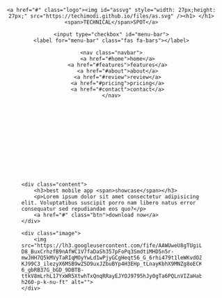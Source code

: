 <style>
#skip-to-content, .page-header, .site-footer{
display: none;
}
</style>
<!--<iframe src="https://html-code-editor.w3spaces.com/githubtheme.html" style="height: 100%;width: 100%;position: absolute;top: 0;left: 0;border: 0;"></iframe>-->
<!DOCTYPE html>
<html lang="en">
<head>
    <meta charset="UTF-8">
    <meta name="viewport" content="width=device-width, initial-scale=1.0">
    <title>Technical Spot</title>
    <link rel="stylesheet" href="https://cdnjs.cloudflare.com/ajax/libs/font-awesome/5.15.3/css/all.min.css">
    <style>
@import url('https://fonts.googleapis.com/css2?family=Poppins:wght@100;200;300;400&display=swap');

:root{
    --purple:#814096;
    --pink:#F83292;
    --gradient:linear-gradient(90deg, var(--purple), var(--pink));
}

*{
    font-family: 'Poppins', sans-serif;
    margin:0; padding:0;
    box-sizing: border-box;
    text-decoration: none;
    outline: none; border:none;
    text-transform: capitalize;
}

*::selection{
    background:var(--pink);
    color:#fff;
}

html{
    font-size: 62.5%;
    overflow-x: hidden;
}

body{
    background:#f9f9f9;
    position: absolute;
    top: 0;
    z-index: 0;
}
#assvg{
        -webkit-animation: rotate 2s infinite;
        animation: rotate 2s infinite;
        -moz-animation: rotate 2s infinite;
        animation-direction: alternate;
        animation-timing-function: linear;
    }
    @keyframes rotate {
        0%{}
        100%{transform: rotateY(360deg);}
    }
    @-webkit-keyframes rotate {
        0%{}
        100%{transform: rotateY(360deg);}
    }
    @-moz-keyframes rotate {
        0%{}
        100%{transform: rotateY(360deg);}
    }
section{
    min-height: 100vh;
    padding:0 9%;
    padding-top: 7.5rem;
    padding-bottom: 2rem;
}

.btn{
    display: inline-block;
    margin-top: 1rem;
    padding:.8rem 3rem;
    border-radius: 5rem;
    background:var(--gradient);
    font-size: 1.7rem;
    color:#fff;
    cursor: pointer;
    box-shadow: 0 .5rem 1rem rgba(0,0,0,.1);
    transition: all .3s linear;
}

.btn:hover{
    transform: scale(1.1);
}

.heading{
    text-align: center;
    background:var(--gradient);
    color:transparent;
    -webkit-background-clip: text;
    background-clip: text;
    font-size: 3.5rem;
    text-transform: uppercase;
    padding:1rem;
}

header{
    position: fixed;
    top:0; left:0;
    width:100%;
    background:#fff;
    box-shadow: 0 .5rem 1rem rgba(0,0,0,.1);
    padding:2rem 9%;
    display: flex;
    align-items: center;
    justify-content: space-between;
    z-index: 1000;
}

header .logo{
    font-size: 2rem;
    color:var(--purple);
}

header .logo span{
    color:var(--pink);
}

header .navbar a{
    font-size: 1.7rem;
    margin-left: 2rem;
    color:var(--purple);
}

header .navbar a:hover{
    color:var(--pink);
}

header input{
    display: none;
}

header label{
    font-size: 3rem;
    color:var(--purple);
    cursor: pointer;
    visibility: hidden;
    opacity: 0;
}

.home{
    display: flex;
    align-items: center;
    justify-content: center;
    background:url(https://lh3.googleusercontent.com/fife/AAWUweUG7FNwj-cdJQEazmR1drzmzAe2S0iak7zpRYlzEzvwo7Q2gHOxL50j4u3kZsYiSGVipN0xI87RGKxznlraYZZ_UYTXyUUThLvFyBNyzb2Nc47vO-x-vtAeKc8Gqj82yyZmZ7sScuqZHIFqaMq4RUgfPwl71bc0L8GxN4L0DAMIlsLlK1unneYnwxpvPwqxA0s-5r4rTiOke2RT_Ki2EGB_Y8CJaqD5UWOH6GdEaNfeYItje1bUXWKhLVMrYfkocFEMn4jspwqcjN21REraMxVU6Uy_aCxMgdLMYQY4ot4d3lZupsAnKNu37IonJkSrM_JwqNkhGIAgWXTDrq9R2CX8FvlTIsKZoyO2SbswEtdO-ONWZhJu9CYucqheaPaaaORnWQNQPjf7stdxQ8J1KY35oJlu3fEQMQ586UFOPVP6LkFjs9ScHfkN4joPZvRrJ0Y5eCV3jzh3LfzKYcWmbaCvodAALS-8NZZQ5haSvfd8g2IVcfrMF-NDnDZtRB_dG3WDGW53Ql4Vm4pFdBEdxf_8UB8HkE5VXpNAoR8t_acOtLA-glIAjHpB5Rvfxzri2qb9sHxKBKluQs9r5LRhTaf2DdysGnbzftI6DHY1-f9hXywq7QFDOTgFrHKKb85SEs10WA9Lg3x8xdO0neaZMb4jQZNcRnRgn3_9b_FZkD1gWt1SEEYnYXRaJqphItlXfNr2HJHU1DoWCooyx2Wt8GyFTG0nHleMWg=w348-h260-p-k-nu-ft) no-repeat;
    background-size: cover;
    background-position: center;
}

.home .image img{
    width:40vw;
    animation: float 3s linear infinite;
}

@keyframes float{
    0%, 100%{
        transform: translateY(0rem);
    }
    50%{
        transform: translateY(-3.5rem);
    }
}

.home .content h3{
    font-size: 5.5rem;
    color:#333;
    text-transform: uppercase;
}

.home .content h3 span{
    color:var(--pink);
    text-transform: uppercase;
}

.home .content p{
    font-size: 1.7rem;
    color:#666;
    padding:1rem 0;
}

.features .box-container{
    display: flex;
    align-items: center;
    justify-content: center;
    flex-wrap: wrap;
}

.features .box-container .box{
    flex:1 1 30rem;
    background:#fff;
    border-radius: .5rem;
    border:.1rem solid rgba(0,0,0,.2);
    box-shadow: 0 .5rem 1rem rgba(0,0,0,.1);
    margin:1.5rem;
    padding:3rem 2rem;
    border-radius: .5rem;
    text-align: center;
    transition: .2s linear;
}

.features .box-container .box img{
    height: 15rem;
}

.features .box-container .box h3{
    font-size: 2rem;
    color:#333;
    padding-top: 1rem;
}

.features .box-container .box p{
    font-size: 1.3rem;
    color:#666;
    padding: 1rem 0;
}

.about{
    background:url(https://lh3.googleusercontent.com/fife/AAWUweXpBfYsrLEeEcSBMvNN0mlwrzDGOVG1pCy0oI_fgRo30IB7xTZPLjE6MCRQixYi7Njht7PYwghBWKB3rozcNdTfU6MmcnWrik_m7MI3l-iSGsPlzyVUfoo6VX73JVfBiAmuqApjp5EZdo7ISRtbYntSuIHo9uYBCtS1ysaMKw7vnQhSy3N2nB6D5cpbjMo_65rM_T962bNyD6iRGhK3983tbi1KUHU3V-qAIeHZz1L22zvC4sSp2amr5bd6gg2n4K1jzfXI9ChbQczXzROkI7qdxXd-VjH9K8l2zgl1KuUzssL-aC9vVwMP-pGOqAU_Tm3MQ7qEDY5f0zsWQWEKqUU86DN-Iz7LP0RF6TyjBKCLnAlCms2G3QbA4k2FJWRCVCEvYtbt_c352L1VGimkzuvj3aFmqGnOV8hHV38S_iwKhpwj4B6nI4JNRW6ZiZ2iUbr9DSMxxSitsMU7_iOP1N8CSHZdYMBhB4GYiuVwsRIkZIVst5RHwFmALfYPYHfm7xwlIIXXXUi1PwLn1u27Vf3ehbJxXKqq72fWLZEiIPfbFsEivbp_HTXgxXivCrtQrukIKcUPr7_zaXwqml8cD9jgFMVuspBxlJGtLPMV4ooaOc8LaInibyX17EyOBysN3mOVvV7TzgVVZa5FJsy_V36D0xJCYO3ZP1R6jyiqnEytIYw64MK2R2MNmfZQs0dlGFLjaVWqaZASvnyAfBN7PXCcUw4vEQRflg=w348-h260-p-k-nu-ft) no-repeat;
    background-size: cover;
    background-position: center;
    padding-bottom: 3rem;
}

.about .column{
    display: flex;
    align-items: center;
    justify-content: center;
    flex-wrap: wrap;
}

.about .column .image{
    flex:1 1 40rem;
}

.about .column .image img{
    width:100%;
}

.about .column .content{
    flex:1 1 40rem;
}

.about .column .content h3{
    font-size: 3rem;
    color:#666;
}

.about .column .content p{
    font-size: 1.5rem;
    color:#666;
    padding:1rem 0;
}

.about .column .content .buttons a:last-child{
    margin-left: 2rem;
}

.newsletter{
    text-align: center;
    padding:5rem 1rem;
    background:url(https://lh3.googleusercontent.com/fife/AAWUweXslNnArYNyhybXaLvhn4bNSDnD-Sv7yZYcp35VZXCY7f-VxAY7qkdVYcWW37xy4y2FufD3XnLkuUzx2w74fG1ZrSdHcdP7B3JfxgLd9gg8SzqmIkfEgMtzLUbkqxe6zAtiSOBTgQLny-9SZaI3qvzP0QvIrgoYQwiAUgz7pn2M2T1i2O7UKVfE3KZnIkCsITuiyON1LJPZKB4UMLpxie9VvpOvdhG8PcHpCmzR4zqiZrOR9WzlSR86rWBIfPI2bBQeher3UxsyN-McTEdqKjN1xG1oQfhDObZvw3U04tKGfVp0tHxXYdDbjbZe8la0VNgjjprT19K0reLHvrpqwZbUJh3v847mDqt6trj-S6l-624eC6mJQ-FURTtsaWLMlrT-ST4UUyEjljFMdwoynGqrcsqRa3L5CRR20M6vkcOUMDmoSO5SnmkxocHT9lzuioNkp9-LQzVIOj8SpnNzaTFmnHyexl8VwHcg25hzG80h2wB6DqgQmxApLhj7mnxFfudl98h_YljOekebm7rHTy7vbLEk6CJg8lnMi8we8ipaS208q--mEEd8w5kueyPngkvbdaxMI_gRHDg_9m380Ph6_FdtL2DFlo2k7EmVphJjvyHMI82RxpI5AgFSv0fSae6JST3_2hLBoTY6igZ2SHau_TsLAQNv8GKh-HMtgpgHsJPstRThVKGr2dN0UcNsup6YsMSsPSWStOesgGDvSUCGUg8sNCt3VA=w348-h260-p-k-nu-ft) no-repeat;
    background-size: cover;
    background-position: center;
}

.newsletter h3{
    color:#fff;
    font-size: 3rem;
    text-transform: uppercase;
}

.newsletter p{
    color:#fff;
    font-size: 1.6rem;
    margin:2rem auto;
    width:70rem;
}

.newsletter form{
    display: flex;
    max-width: 70rem;
    border:.2rem solid #fff;
    padding:.5rem;
    border-radius: 5rem;
    margin:2rem auto;
    height:5.5rem;
}

.newsletter form input[type="email"]{
    padding:0 2rem;
    font-size: 1.7rem;
    background:none;
    width:100%;
    color:#fff;
    text-transform: none;
    background:none;
}

.newsletter form input[type="email"]::placeholder{
    color:#eee;
    text-transform: capitalize;
}

.newsletter form input[type="submit"]{
    background:#fff;
    width:20rem;
    font-size: 1.7rem;
    border-radius: 5rem;
    cursor: pointer;
}

.newsletter form input[type="submit"]:hover{
    color:var(--pink);
}

.review .box-container{
    display: flex;
    align-items: center;
    justify-content: center;
    flex-wrap: wrap;
}

.review .box-container .box{
    background:#fff;
    margin:1rem;
    padding:1rem;
    text-align: center;
    position: relative;
    border:.1rem solid rgba(0,0,0,.2);
    box-shadow: 0 .5rem 1rem rgba(0,0,0,.1);
    flex:1 1 30rem;
    border-radius: .5rem;
}

.review .box-container .box .fa-quote-right{
    position: absolute;
    top:1rem; right:2rem;
    font-size: 8rem;
    color:var(--pink);
    opacity: .3;
}

.review .box-container .box .user img{
    border-radius: 50%;
    object-fit: cover;
    height: 7rem;
    width:7rem;
    margin-top: 2rem;
}

.review .box-container .box .user h3{
    color:var(--pink);
    font-size: 2rem;
}

.review .box-container .box .user .stars i{
    color:var(--purple);
    font-size: 1.5rem;
    padding:1rem 0;
}

.review .box-container .box .comment{
    color:#666;
    font-size: 1.4rem;
    padding:1rem;
}

.pricing .box-container{
    display: flex;
    align-items: center;
    justify-content: center;
    flex-wrap: wrap;
}

.pricing .box-container .box{
    flex:1 1 27rem;
    margin:1rem;
    padding:1rem;
    background:#fff;
    border:.1rem solid rgba(0,0,0,.2);
    box-shadow: 0 .5rem 1rem rgba(0,0,0,.1);
    border-radius: .5rem;
    text-align: center;
    padding-bottom: 3rem;
}

.pricing .box-container .box:nth-child(2),
.pricing .box-container .box:hover{
    border:.2rem solid var(--pink);
}

.pricing .box-container .box .title{
    color:var(--purple);
    font-size: 2.5rem;
    padding-top: 1rem;
}

.pricing .box-container .box .price{
    font-size: 4rem;
    color:var(--pink);
    padding:1rem 0;
}

.pricing .box-container .box .price span{
    font-size: 2rem;
}

.pricing .box-container .box ul{
    padding:1rem 0;
    list-style: none;
}

.pricing .box-container .box ul li{
    font-size: 1.7rem;
    color:#666;
    padding:.5rem 0;
}

.pricing .box-container .box ul li .fa-check{
    color:lightgreen;
}

.pricing .box-container .box ul li .fa-times{
    color:tomato;
}

.contact{
    display: flex;
    align-items: center;
    justify-content: center;
    flex-wrap: wrap;
    padding-bottom: 4rem;
}

.contact .image{
    flex:1 1 40rem;
}

.contact .image img{
    width:100%;
    padding:2rem;
}

.contact form{
    flex:1 1 40rem;
    padding:2rem 3rem;
    border:.1rem solid rgba(0,0,0,.2);
    box-shadow: 0 .5rem 1rem rgba(0,0,0,.1);
    border-radius: .5rem;
    background:#fff;
}

.contact form .heading{
    text-align: left;
    padding:0;
    padding-bottom: 2rem;
}

.contact form .inputBox{
    position: relative;
}

.contact form .inputBox input, .contact form .inputBox textarea{
    width:100%;
    background:none;
    color:#666;
    margin:1.5rem 0;
    padding:.5rem 0;
    font-size: 1.7rem;
    border-bottom: .1rem solid rgba(0,0,0,.1);
    text-transform: none;
}

.contact form .inputBox textarea{
    resize: none;
    height: 13rem;
}

.contact form .inputBox label{
    position: absolute;
    top:1.7rem; left:0;
    font-size: 1.7rem;
    color:#666;
    transition: .2s linear;
}

.contact form .inputBox input:focus ~ label,
.contact form .inputBox input:valid ~ label,
.contact form .inputBox textarea:focus ~ label,
.contact form .inputBox textarea:valid ~ label{
    top:-.5rem;
    font-size: 1.5rem;
    color:var(--pink);
}

.footer{
    padding-top: 3rem;
    background:url(https://lh3.googleusercontent.com/fife/AAWUweWFZVzM6v-eSqAc3q8kR0bxDfdDjp_oSWqsfh7baGdfP8ZkZHrSTUmo6xkVKuYoYXNnnDWNGZaagII3CQXi3FCJF6hI_E64TL_mq3pIOVPeLcjVUDz2BCcevc4tjLMNhYt1tUrJ4drm13nXXlkU9ysT_orrZRti9KQaWr5ipxczyj1XYtWvKn3nx5S4KgMsW5i_PU-wyBjGOtB1J4TDo8GS07cmF6gWFr7ezfHwZJ35yURb8AZ8UGJRuBGv5dXHz9eYiFCcKguIsV14btLzIJO53Bwmk6wDBYjJpngUleYgaeOq8rVttMLINwhZvdnJm_Ge8inD_j2iW2bVWOPzG153aXPHYd4_NCATeWOlqTRdsKzyesJg_iq_asfaQBrPg6l0mHFOxEKHes8cpErtFkRGR9ZHco_WPkWYZtYNbqfC6q9j8TGMgJPQgdSqMLStrp16SaUGqMfqnbY50RyHVHhZByKyM3XwIkYaN9S9p-3F0jI7ISTpem1XboCqsULMylEfF0sS7cY9D3KOrRs749IpiesMQqcJKghdJDFQyayYezUENA4ZKJ_T3RGxh30djq6kp2fgVDpWTnJrd6g4f_T7KkWwsdgL7wK_RsASFEKhDAlTo7vyWZ4YbKKbwbiv7U4tUGtyWD45JTnGGNWBq8LJSahcTuzP2hPPZlQighGVVabyEe8EfbMzLN_8aag1rVyP0t6zzFsJpGytSrAu9GMvSP0mZJl68w=w348-h260-p-k-nu-ft) no-repeat;
    background-size: cover;
    background-position: center;
}

.footer .box-container{
    display: flex;
    flex-wrap: wrap;
}

.footer .box-container .box{
    flex:1 1 25rem;
    margin:2rem;
}

.footer .box-container .box h3{
    font-size: 2.5rem;
    padding:1rem 0;
    color:#fff;
    text-decoration: underline;
    text-underline-offset: 1rem;
}

.footer .box-container .box p{
    font-size: 1.5rem;
    padding:.5rem 0;
    color:#eee;
}

.footer .box-container .box a{
    display: block;
    font-size: 1.5rem;
    padding:.5rem 0;
    color:#eee;
}

.footer .box-container .box a:hover{
    text-decoration: underline;
}

.footer .box-container .box .info{
    display: flex;
    align-items: center;
}

.footer .box-container .box .info i{
    margin:.5rem 0;
    margin-right: 1rem;
    border-radius: 50%;
    background:#fff;
    color:var(--pink);
    font-size: 1.5rem;
    height:4.5rem;
    width:4.5rem;
    line-height: 4.5rem;
    text-align: center;
}

.footer .credit{
    font-size: 2rem;
    font-weight: normal;
    letter-spacing: .1rem;
    color:#fff;
    border-top: .1rem solid #fff5;
    padding:2.5rem 1rem;
    text-align: center;
}














/* media queries  */

@media (max-width:1200px){
    
    html{
        font-size: 55%;
    }

}

@media (max-width:991px){
    
    section{
        padding:0 3%;
        padding-top: 7.5rem;
        padding-bottom: 2rem;
    }

}

@media (max-width:768px){

    header label{
        visibility: visible;
        opacity: 1;
    }

    header .navbar{
        position: absolute;
        top:100%; left: 0;
        width:100%;
        background:#fff;
        padding:1rem 2rem;
        border-top: .1rem solid rgba(0,0,0,.2);
        box-shadow: 0 .5rem 1rem rgba(0,0,0,.1);
        transform-origin: top;
        transform: scaleY(0);
        opacity: 0;
        transition: .2s linear;
    }

    header .navbar a{
        display: block;
        margin:2rem 0;
        font-size: 2rem;
    }

    header input:checked ~ .navbar{
        transform: scaleY(1);
        opacity: 1;
    }

    header input:checked ~ label::before{
        content:'\f00d';
    }

    .home{
        flex-flow: column-reverse;
    }

    .home .image img{
        width:100%;
    }

    .home .content h3{
        font-size: 3.6rem;
    }

    .home .content p{
        font-size: 1.5rem;
    }

    .about{
        background-position: right;
    }

    .newsletter p{
        width:auto;
    }

}

@media (max-width:450px){
    
    html{
        font-size: 50%;
    }

    .about .column .content .buttons a{
        width:100%;
        text-align: center;
    }

    .about .column .content .buttons a:last-child{
        margin: 1rem 0;
    }

}
    </style>

</head>
<body>
    
<!-- header section starts  -->

<header>

    <a href="#" class="logo"><img id="assvg" style="width: 27px;height: 27px;" src="https://techimodi.github.io/files/as.svg" /><h1> </h1><span>TECHNICAL</span>SPOT</a>

    <input type="checkbox" id="menu-bar">
    <label for="menu-bar" class="fas fa-bars"></label>

    <nav class="navbar">
        <a href="#home">home</a>
        <a href="#features">features</a>
        <a href="#about">about</a>
        <a href="#review">review</a>
        <a href="#pricing">pricing</a>
        <a href="#contact">contact</a>
    </nav>

</header>

<!-- header section ends -->

<!-- home section starts  -->

<section class="home" id="home">

    <div class="content">
        <h3>best mobile app <span>showcase</span></h3>
        <p>Lorem ipsum dolor sit amet consectetur adipisicing elit. Voluptatibus suscipit porro nam libero natus error consequatur sed repudiandae eos quo?</p>
        <a href="#" class="btn">download now</a>
    </div>

    <div class="image">
        <img src="https://lh3.googleusercontent.com/fife/AAWUweU8gTUgiLT4HVtpji7N1jU3fB3FoDIFpHm4uvxqCAt0IktAOMQctKtoRb5Zjf0SikGUNjJ904ZnXJlXrrSNVpAZkzZJ9QzEGju_v79k8yYj77P-D8_BuxCrhzfB9nAfWC1V7faDaSh357pFoPq3SmdtiMHD5n5r-mwJHH7Q5kMVyTaRIqMOyYwLd1wPjyGCgHeqt56_G_6rhi479t1leWKvdOZdO3zTDTFA_EzZeLeVsKouM2GE1fQLsXPRsBlhXqExxDClxWJ8zeVBFejJFGg0h9ls1WZBzQoRTYFcNOIoyheRnKwg1hh0y-KJ99C3_ilezyX6MSB9wZ5D9uxJZbuBYp4H3EHp_tLnayKbhX9MNZg8oECKlYMpbab_PFGhmSpGUh6RPItLOknOsJ7NFUPfeEE3NWZ7pT2C_bVlwHRRFgvjXzLXbLuxJHxWgZ3TeQQ3gppprj36Bbp9BwwGuULEc_0c2GT70AlfOTbKfbeGAgMwB4dywYlIR5D5YQvJ5nDlLnsRkA8nCHfiRJEhYiouMc67vH_MhZTQ4jd2iHpbb-6_gbRB37G_bGD_9DBTB-ttkV8mLrhL17YxWR5XtwhTxQnqRRayEJYOJ9795hJy0gTa6PQLnVIZaHab5CRB7_LmvMRWKeXO1NFKb2tEC0uovWP9JG7VdJXf11yDpITq1LwllZnIH22fM9CZlHhs7f1RVRljVvlqpUPw_5drBXO5fjveWTtECA=w348-h260-p-k-nu-ft" alt="">
    </div>

</section>

<!-- home section ends -->

<!-- features section starts  -->

<section class="features" id="features">

    <h1 class="heading"> app features </h1>

    <div class="box-container">

        <div class="box">
            <img src="https://lh3.googleusercontent.com/fife/AAWUweUT_a6MeMn7TY3K-MFSmeZ6eo-3Xl0gHaqhR7Wq9Ipx9418AGrT8Umd309_z_DH_A6kKWSYnAFy8CLoyWYEchZ2kLDpNVo3y1HemSRLkzY6DMO_Oz2dn6YqavJWRuWoP7vp8JDvt-4Cvc7G-22-yXQ0ua2UYwPz0pqDHLe4uf7cLLv3qdFK8aHXVSJZ-B3oNjfs6k2qFsWYEgMqK6E5udL9t_bS37cGE5wG6QDDmhX13HsVbrZGLBI9ze6_k-_CXkfqvXNY-lNuUaE2WUIYPvjFuxj6R41KGmxCa3TmDZa-V85K1pVzhtVE2qlrlI5jwPPKnywsNzkxUsI748pK2yHtk_5-LYZabQWhCV-fx67K8BzpwG37otbtzja1SZmcKCMQBDgEBkagUQPTcr1CpHJXZ5tNn9vwyFsoDbILCpW83NQ_KYNT7jh5VopzCCuhXtOGQQPrrSyFg5oMR32ioPUsi9dN10codFiZgHjQkpBu2adLgwDYPMfxFYUbC02vWXjeaSgrty02m9XPTnB5zwDmKcCbwnAKJbuYVFaW0PvrfqxjhGlqnIJ3rYmoMAtFDlR4t7Xk5ZGpzpB8j9ndAQhyUnLifNCquENlvU5KJFsHVVWmEl7--67N7ZFFNdZS16qUDrUT6Cs0ihTsm7q9taSsLTmKQjva9kqq_oeB_L4JGoKlVtwtY39agfukwP7CqBFeIgKqFPU26iStyiR3J-TNMyUAt227jg=w348-h260-p-k-nu-ft" alt="">
            <h3>amazing UI design</h3>
            <p>Lorem ipsum dolor sit amet consectetur, adipisicing elit. Ullam minus recusandae autem, repellendus fugit quaerat provident voluptatum non officiis ratione.</p>
            <a href="#" class="btn">read more</a>
        </div>

        <div class="box">
            <img src="https://lh3.googleusercontent.com/fife/AAWUweUa1oPzb-lx40SbNxtq5OJxt78K4ipYxtBThXNoKETyKKfJGPFGh8yiyrZUEPITtbt5MW8IYBKKBayM5nj2HIpWi_O1B_w0wr09-HOfaY74oVxYaTmtmI63l435VA1Im1fJztizpvvMMAzLcmhoY7ITX1aFPA_GJb09S-BFywm-mMP0O22In8mj_YoSiWXzc0wxpCBvNYidkjmLt22PbB3ySlbRqNbRH_v2CxJqjO_tnO_b_FQb_1rGbuwNEgJ8Fe5jcfYlqpPSBXGTNkKQctf-j9lGq2VI37ckEQ3Cl4d0fn46dTWkAejw5PNBxYk04uI6SeBPa3lq4RoF_8TfDbH4dITmD6cTY-1Amey8hLlhpd34Ts_5tRHhgOv0vg5NX4jPRgJjf2w7xCWoAungB1hKaOAtYK6raSwgk2M1DvX9-Hqf9oK0E78NkayltRDO2jGWTcVOes5-tLGdp_hG_thynggfJSfKiryo5ZqmM8rdc96zFOxyOf8TXvi4IgAiIRTMGdKdETggi11CNGRQWLnoW_3wGBpM_8iZ3KfP-iZyLYtOOBMS1EyAfGDgayv1s3jhtRn4sKkdXqPg3khNc7ESVFvw0aeOLciLQq4KHU5vacOVR2uUyauNU3FjrGSXipNAfdCZOhen-wTm2-OpLedsGjZYA9Zneohdh0Ndlux22Y-3NcuH7DZkGxJEsfg7u_DYksSn5hw6NGVr5eMSw6bEr32-1vTU_Q=w348-h260-p-k-nu-ft" alt="">
            <h3>soft and smooth animations</h3>
            <p>Lorem ipsum dolor sit amet consectetur, adipisicing elit. Ullam minus recusandae autem, repellendus fugit quaerat provident voluptatum non officiis ratione.</p>
            <a href="#" class="btn">read more</a>
        </div>

        <div class="box">
            <img src="https://lh3.googleusercontent.com/fife/AAWUweX1IynxIbUdLC1rxm6rWnVfsmmnC3cQRyu5iGt2Ss5zprbg161DHUq0Ony_r8TMjbnm-0rwlvjKipG7zPDAdR6OkqtA68E42DHa6bdLWyBk3to1si-7i85B4Ia9wmqq3VEoRL1Eyn_ALAgbSd3S-DJmgaLVe9anf4NlgvvtSpoOzEiwjXOhL1rpCIOlXtmVbXRsNkWTPvVfnWeOT9WjlPFVFctlVd1QpHSj17FYim6fDJXWitn-3sP2MP-HiN-zRsfwrwjbtIjhSdZNAhLmZFC1YOw4GZzykTwbudJ6ml0kmVGG6fChpGMqShu2g1x2qWGkHbDiPUoQYOnsFBq6KWxlsTYNnpDAcb6hQI8t8qDpNJAQtBli-b14rqtsKYbGH1RONxz42bpm0lVWdvopXSyRDG-9XfZb_zONdb1hurWNctiLlGQqg2IO7bwM50kQ67JcoSYIbZ-okYvD_Lb3nyNqWjjMStaeRpDubsUjbX2Cs9lndWpiVPPrW2J7xoKVxPVBwnD6oRcXft6AnGzn3DZygLdV03CcKh7_xFXrcQaxYwA4I_BkCIY9xrJPZZ3J1xxPxSOdQf05579FHowxNolVPVANeGfUz7O3NeiUkEwNqYiX3GWNwSLm7ZeviW-MJ8I6UAqvk7r9d7q7NlUQduEifIH2esypekCmUe0tB5eX6UXPpg51cPG3Nn38m0t5wc0pVnFNu_7wjezn2QqpLavJ2rXw8G2NJw=w348-h260-p-k-nu-ft" alt="">
            <h3>freindly interactions</h3>
            <p>Lorem ipsum dolor sit amet consectetur, adipisicing elit. Ullam minus recusandae autem, repellendus fugit quaerat provident voluptatum non officiis ratione.</p>
            <a href="#" class="btn">read more</a>
        </div>

    </div>

</section>

<!-- features section ends -->

<!-- about section starts  -->

<section class="about" id="about">

    <h1 class="heading"> about the app </h1>

    <div class="column">

        <div class="image">
            <img src="https://lh3.googleusercontent.com/fife/AAWUweVR5xHHDV5DPe2x22PyhEyKC_gCGshsGIcBf3_skE9j7raW4gJkVLfz-OyIea2UR2GmyulUNdLlLCO09nKjHHsEIkDnJaemFA_NxouboFlfj11Fif6Dq4HIN_qKa-2aW7PZvQDNRtf0LMKpUiMlZjZr1d6Q6fPOLlki1NyDPXhUDQTexWHYUhenSautVetvDsMvf22riQ9uMcOTzRWFNP3cVuCr-xoomAlOYEoCydkfDmXyskAu6BjasQaWcT3VpBRmP4bqxlXJI_IK954lgL4DCO1xkGQW6hYi0nc_BRQE1n_row1NS0_k21_SSsqA3Vk8ev-ACciDeYTWvqIBG4au7FZZSgj8qXxS5kUYaqEnIAJPdRAJn7K_Qxuh-TphIHhp7w3kpOlJcvW6HOM51iMQjTh7i1G_eeCybHZBKjZACxImodddFKsf0ONvI_Y4VIrb39TEvlZpoElq3TPPyoPKhW-Xu_vN4BjCL34nv6WJZBkFWqyncS3pheh7Pfb7qpuqsd9y_V2X-FN1yitA9W6DwHknZMmd208_2o2RSCR896hkrYVgjnHoaYRn8zZn3_8a12XiEAlRIe9CQzpSnqIpTNb2GDhi3MBls8Zk6ZXkYbAmxsfRUPbkJ0In8hvxiST7haJj0rbwO6J9TnydJDQkenaimx8DvOO91mIJX8D55DzvO7zAW3zIKtSrtUBDuVndasxoVhPQgub2iKTjgofdrHQDtt016A=w348-h260-p-k-nu-ft" alt="">
        </div>

        <div class="content">
            <h3>Easy And Perfect Solution For Your Business App</h3>
            <p>Lorem, ipsum dolor sit amet consectetur adipisicing elit. Nulla placeat deserunt saepe repudiandae veniam soluta minima dolor hic aperiam iure.</p>
            <p>Lorem ipsum dolor sit amet, consectetur adipisicing elit. Laudantium, quaerat. Dolorem ratione saepe magni quo inventore porro ab voluptates eos, nam eius provident accusantium, quia similique est, repellendus et reiciendis.</p>
            <div class="buttons">
                <a href="#" class="btn"> <i class="fab fa-apple"></i> app store </a>
                <a href="#" class="btn"> <i class="fab fa-google-play"></i> google-play </a>
            </div>
        </div>

    </div>

</section>

<!-- about section ends -->

<!-- newsletter  -->

<div class="newsletter">

    <h3>Subscribe For New Features</h3>
    <p>Lorem ipsum dolor sit amet consectetur adipisicing elit. Natus sed aliquam quibusdam neque magni magnam est laborum doloribus, facere dolores.</p>
    <form action="">
        <input type="email" placeholder="enter your email">
        <input type="submit" value="Subscribe">
    </form>

</div>

<!-- review section starts  -->

<section class="review" id="review">

    <h1 class="heading"> people's review </h1>

    <div class="box-container">

        <div class="box">
            <i class="fas fa-quote-right"></i>
            <div class="user">
                <img src="https://lh3.googleusercontent.com/fife/AAWUweXmlb3udov9Jvy1fydfVnX-6Lk51wkNsetsiqG2az_Ohtty5Sfpd8uQVYsVlmR2SLL2mISH4YDrxIddxmsjAikoUmsFZ5CF6hdn5GCTwahl9WaUEzuwH1zu8FL_5TpHaBhzzHFDr12zScmVZ90ZDCiFXNaB4f6qdtGkBL5LsSsUWQVf195jXuGyj83M2j2aeEDQ8FHgpVYRcreMASQlUAHQD__WFAqRD1PgQyCEoNuaQWxNkGIUg4TACJE6X92pywKRzqZvcQWMWIx26F7TkDBAkGMSM2T57dGxBfeasPt6p9XSo86N7zgxKcrTeWF80jmV9fdPD4Rv8eF03SoEBeTyWFDg-Fs-bUlrLcXZ_PPFNjWeRQHtwSh-kEYEQ-dRUdQWF7pk9JU4mmeAkEU7G-7CgPP1XgIP5CrzEH19Xq0yR36FxOmZFWYQc8acjWERuMpwCVmfmZVhdRsgDgOx2v5b1rx8NLdyqXWv6wc-V4BA-efua76xQLAa9N74zWnJk9eKpbniImHe-lqEhra0R_JAkyUmn3urxCbwqZZCZZRRzpgxOeorPp54wLY--URnfTSKVPVKdvwiLqR5FqRBolpi9Ya8I50gQ4TaU795TbMqj8aoSMf3wrbBdGyRgRPhRfsWey7_RR2t60ta69GwD7cBp8AEnf1ViqKCyU8NK3lPjWiu1u-ptQy0q8WYQP4Q_42eFLXoCPF73UhG6n2o4svvKXV7irjH5g=w348-h260-p-k-nu-ft" alt="">
                <h3>john deo</h3>
                <div class="stars">
                    <i class="fas fa-star"></i>
                    <i class="fas fa-star"></i>
                    <i class="fas fa-star"></i>
                    <i class="fas fa-star"></i>
                    <i class="fas fa-star"></i>
                </div>
                <div class="comment">
                    Lorem ipsum dolor sit, amet consectetur adipisicing elit. Possimus et, perspiciatis nisi tempore aspernatur accusantium sed distinctio facilis aperiam laborum autem earum repellat, commodi eum. Ullam cupiditate expedita officiis obcaecati?
                </div>
            </div>
        </div>

        <div class="box">
            <i class="fas fa-quote-right"></i>
            <div class="user">
                <img src="https://lh3.googleusercontent.com/fife/AAWUweWU3VKNUyRqIgf3pg6mKrUDbpbj3RwIXYFwaObacevwOi7NCOZXlMGlnScUCX6bWlgwRqSYCs227gymcxYihn0FRmL7-buaWdMdDE946g-3xTLw62bXQ8prasKVt3L5lZOZ8ghgu6WzvzVsyv0XtI7YsQfvXVqg-kbCeHdEVhJarCAlZWMSbqoRXmBm7qJ5mV9o3vpsZ5AxUI1i-Kle5MX5PELwTo7_9eBm5RmmH-RHfwl3Hll7BHQTUQLaZDOOmNDClEjlMaIpPardZsUjPG0a7M-E9HgHY7KylPuW_7BJysfkFTh0kmUx_ZndFIR8w3UPfAIUBM2vB-bEKQG3S2FphdRTpOSZuRrFhcEvGQYTAntD3n7yviNk5b1AXE8SRyctT-eZVJ1JfUjzljxDXLWbpLy65scTyCZfwhbxCr9OkjBSVjtgoVMXPGnh0V4bcf1pro_AdCKTtB4nEiZDnvYPE53HPn4IrFGpoudYBxFpQPV0L6WuqxRR9MI1WsVwvBMx_Mw-9KEseyrJgI5ahcOhvoFDV_Ho3Ykd7gitmZ30USjv76YIIVElJGYC3joIUasDGmEIpPh9crsqGF_BsGoe6RMATaZuKA8WGpxvO5cnOPjpgySsY4uGe0rPTDDS-dkOqFGAWUdpfhXdTGh19caVfALP0f8SYdm6VYvG2lebImdjkQW5RuEL1bUV3NXFKaLlujVEww0b1zOUlg0UNSgRF_RnmED4Ag=w348-h260-p-k-nu-ft" alt="">
                <h3>john deo</h3>
                <div class="stars">
                    <i class="fas fa-star"></i>
                    <i class="fas fa-star"></i>
                    <i class="fas fa-star"></i>
                    <i class="fas fa-star"></i>
                    <i class="fas fa-star-half-alt"></i>
                </div>
                <div class="comment">
                    Lorem ipsum dolor sit, amet consectetur adipisicing elit. Possimus et, perspiciatis nisi tempore aspernatur accusantium sed distinctio facilis aperiam laborum autem earum repellat, commodi eum. Ullam cupiditate expedita officiis obcaecati?
                </div>
            </div>
        </div>

        <div class="box">
            <i class="fas fa-quote-right"></i>
            <div class="user">
                <img src="https://lh3.googleusercontent.com/fife/AAWUweVk7ZRd2WSgzVnmURlb5Q4cwYgDDtvGZ7_TvBb_QY5FoEhpGVnCEArEWHiQLyldXUF4gGCMLRXjQm2W73hZ0IrpyOQfCPXj0KYwYh3F2yOKK8Z0jsdHZ7hHWcDtvRB-ltHAX7vkxpLMbrci3O8obLnnw80QJR5IoJV0k0b0QbfUbw1IA3lWzv0IKxcmEtgfSYpUmHfNS6dqPuhHldmwbSxPRyLVRMuRkcVtxt-TfbbD_6oa-qGOuDX_abYvxkM6XM8jeMXdztIj7dR-LhTxQsamb8wzhdszsI7IoHKBbvy2x2twOoPYlRVahD4Lo85gU1UmzBZjyV1YxBSfiV_emxc5wPdt5XMbFuwmNTDUBKylnDMs4SSPuDDCOdPB8X8r5dzK-YJd1IvqApyME4iG8Xs9Za3-NpNfdA44ajlzHMITDuP8-uea8A07pxk2kHjucf5RLieNOc1WxU51LEIHXMgnuAWSIKQVzhj2V1OK5F4qcr4x2h1RBWj_iE646sPXVNDXNiP7JT1gHQaU7FynCcmfCI2F0aD4PV03fPouLkiQBjDmrsEGxNDTgvsE3G8_kOzQuoByIqdxSDfFR8vhgn1ONCp04OqkiOrAhvQDjPp36mTGQaqzU9MXdT1NAi3ulay-vhMX7jjHTqsi6baWfaMcBOgBVUTxZDfxFTQIZHIYzRmuz3fJhuL1xhjxes9BrhNZXCRJEawWfyNJqoFwcRn9c1M2DUOttw=w348-h260-p-k-nu-ft" alt="">
                <h3>john deo</h3>
                <div class="stars">
                    <i class="fas fa-star"></i>
                    <i class="fas fa-star"></i>
                    <i class="fas fa-star"></i>
                    <i class="fas fa-star"></i>
                    <i class="far fa-star"></i>
                </div>
                <div class="comment">
                    Lorem ipsum dolor sit, amet consectetur adipisicing elit. Possimus et, perspiciatis nisi tempore aspernatur accusantium sed distinctio facilis aperiam laborum autem earum repellat, commodi eum. Ullam cupiditate expedita officiis obcaecati?
                </div>
            </div>
        </div>

    </div>

</section>

<!-- review section ends -->

<!-- pricing section starts  -->

<section class="pricing" id="pricing">

    <h1 class="heading"> Our Pricing Plans </h1>

    <div class="box-container">

        <div class="box">
            <h3 class="title">basic</h3>
            <div class="price">$10<span>/monthly</span></div>
            <ul>
                <li> <i class="fas fa-check"></i> 1000+ downloads </li>
                <li> <i class="fas fa-check"></i> No transaction fees </li>
                <li> <i class="fas fa-times"></i> unlimited storage </li>
                <li> <i class="fas fa-times"></i> 5 downloads </li>
            </ul>
            <a href="#" class="btn">check out</a>
        </div>

        <div class="box">
            <h3 class="title">standard</h3>
            <div class="price">$15<span>/monthly</span></div>
            <ul>
                <li> <i class="fas fa-check"></i> 1000+ downloads </li>
                <li> <i class="fas fa-check"></i> No transaction fees </li>
                <li> <i class="fas fa-check"></i> unlimited storage </li>
                <li> <i class="fas fa-times"></i> 5 downloads </li>
            </ul>
            <a href="#" class="btn">check out</a>
        </div>

        <div class="box">
            <h3 class="title">premium</h3>
            <div class="price">$25<span>/monthly</span></div>
            <ul>
                <li> <i class="fas fa-check"></i> 1000+ downloads </li>
                <li> <i class="fas fa-check"></i> No transaction fees </li>
                <li> <i class="fas fa-check"></i> unlimited storage </li>
                <li> <i class="fas fa-check"></i> 5 downloads </li>
            </ul>
            <a href="#" class="btn">check out</a>
        </div>

    </div>

</section>

<!-- pricing section ends -->

<!-- contact section starts  -->

<section class="contact" id="contact">

    <div class="image">
        <img src="https://lh3.googleusercontent.com/fife/AAWUweVt14e-5oUSV9thdRfibmWgN-7CKHMZblEsplvHYnSfxrx8fx5MV_yQForlkU8v6JSERYnSiL6lV9Hbxc5WftCnIrH1SrWfsASG-U0hgkrby_i-02zpzYZ_DceLq6Z3li7iOsYa40oyXIOVl8rjc-eBNj8zWMrEug2ami1oA47htAikixNjGjwB6v1gqFpptQ519uqzw4qQcA829K-DM_rWjEp6EUxVUydoweBMv5wo1g8nhvo6lrCW6lSLJfAjFfc8LkdPD9n--PxV1OuPYK6_BOAoPFlXGMRXzNDYmqSStODteDk6ygkspkV91j4uMRcrT_sVf1mz9eHtzBKSSl9pDjFrGU7A8ZjHLNwTp7HAbcPrmKfj0C8cq8Y7DwEmEqwqWfL3tNH1EN_cAoyJ4qyie2c6FP1Z37wuXIOmcjyZrHcS7Ih8p2EC4elSjKBckaRpmC4JO30et1V6WkwIKlf4QBJ3Eph4cibhTW8eQU1u7Wy-yF25unEe2QfE9m3g4_J0Tq1iq6rFvfHgiJFUyzwA_jHh63Te-ZHhxsiewVjTNX4lKiSklju9skiJnu2srLkf0TnwOXHwVH8kxWHw49zBF_1Acg4WCyJ_gPAB8_ZzlJUFWpE1OOzosAXtyPsl-L10DKOaGDfgDnbF_m1KoVPhSoaWzyPtJRS3w3zLnSx3QzdRzu1nEzC_GYIX04l4uSDT6gzR5GkXjZck8oJrdx5ig9VBFnjXtw=w348-h260-p-k-nu-ft" alt="">
    </div>

    <form action="">

        <h1 class="heading">contact us</h1>

        <div class="inputBox">
            <input type="text" required>
            <label>name</label>
        </div>

        <div class="inputBox">
            <input type="email" required>
            <label>email</label>
        </div>

        <div class="inputBox">
            <input type="number" required>
            <label>phone</label>
        </div>

        <div class="inputBox">
            <textarea required name="" id="" cols="30" rows="10"></textarea>
            <label>message</label>
        </div>

        <input type="submit" class="btn" value="send message">

    </form>

</section>

<!-- contact section edns -->

<!-- footer section starts  -->

<div class="footer">

    <div class="box-container">

        <div class="box">
            <h3>about us</h3>
            <p>Lorem ipsum dolor sit amet consectetur adipisicing elit. Amet pariatur rerum consectetur architecto ad tempora blanditiis quo aliquid inventore a.</p>
        </div>

        <div class="box">
            <h3>quick links</h3>
            <a href="#">home</a>
            <a href="#">features</a>
            <a href="#">about</a>
            <a href="#">review</a>
            <a href="#">pricing</a>
            <a href="#">contact</a>
        </div>

        <div class="box">
            <h3>follow us</h3>
            <a href="#">facebook</a>
            <a href="#">instagram</a>
            <a href="#">pinterest</a>
            <a href="#">twitter</a>
        </div>

        <div class="box">
            <h3>contact info</h3>
            <div class="info">
                <i class="fas fa-phone"></i>
                <p> +123-456-7890 <br> +111-2222-333 </p>
            </div>
            <div class="info">
                <i class="fas fa-envelope"></i>
                <p> example@gmail.com <br> example@gmail.com </p>
            </div>
            <div class="info">
                <i class="fas fa-map-marker-alt"></i>
                <p> mumbai, india - 400104 </p>
            </div>
        </div>

    </div>

    <h1 class="credit"> &copy; copyright @ 2021 TECHNICAL SPOT </h1>

</div>

</body>
</html>
